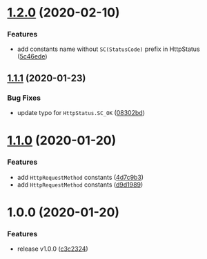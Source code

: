 # [1.2.0](https://github.com/aquariuslt/http-core-constants/compare/v1.1.1...v1.2.0) (2020-02-10)


### Features

* add constants name without `SC(StatusCode)` prefix in HttpStatus ([5c46ede](https://github.com/aquariuslt/http-core-constants/commit/5c46ede198c212e3c8fc36468cd6f449dad15a53))

## [1.1.1](https://github.com/aquariuslt/http-core-constants/compare/v1.1.0...v1.1.1) (2020-01-23)


### Bug Fixes

* update typo for `HttpStatus.SC_OK` ([08302bd](https://github.com/aquariuslt/http-core-constants/commit/08302bdc50ff3d1ba7e6b9dc2720c2ccfabbe5ef))

# [1.1.0](https://github.com/aquariuslt/http-core-constants/compare/v1.0.0...v1.1.0) (2020-01-20)


### Features

* add `HttpRequestMethod` constants ([4d7c9b3](https://github.com/aquariuslt/http-core-constants/commit/4d7c9b3e685df73a5053267fdfa9e8534d14bc42))
* add `HttpRequestMethod` constants ([d9d1989](https://github.com/aquariuslt/http-core-constants/commit/d9d1989b4cf72aa3af36be2f2f5af81d776c6bdf))

# 1.0.0 (2020-01-20)


### Features

* release v1.0.0 ([c3c2324](https://github.com/aquariuslt/http-core-constants/commit/c3c23241f68b3533b16c273a8c5a95dbbc7b4d36))
